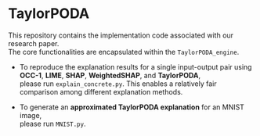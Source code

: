 # TaylorPODA
This repository contains the implementation code associated with our research paper.  
The core functionalities are encapsulated within the `TaylorPODA_engine`.

- To reproduce the explanation results for a single input-output pair using **OCC-1**, **LIME**, **SHAP**, **WeightedSHAP**, and **TaylorPODA**,  
  please run `explain_concrete.py`. This enables a relatively fair comparison among different explanation methods.

- To generate an **approximated TaylorPODA explanation** for an MNIST image,  
  please run `MNIST.py`.
